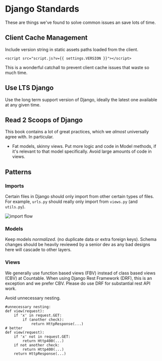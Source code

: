# Django Standards

These are things we've found to solve common issues an save lots of time.

## Client Cache Management

Include version string in static assets paths loaded from the client.

```
<script src="script.js?v={{ settings.VERSION }}"></script>
```

This is a wonderful catchall to prevent client cache issues that waste so much time.

## Use LTS Django

Use the long term support version of Django, ideally the latest one available at any given time.

## Read 2 Scoops of Django

This book contains a lot of great practices, which we _almost_ universally agree with. In particular.
  * Fat models, skinny views. Put more logic and code in Model methods, if it's relevant to that model specifically. Avoid large amounts of code in views.

## Patterns

### Imports

Certain files in Django should only import from other certain types of files. For example, `urls.py` should really only import from `views.py` (and `utils.py`).

![import flow](./django_import_flow.png)

### Models

Keep models *normalized*. (no duplicate data or extra foreign keys). Schema changes should be heavily reviewed by a senior dev as any bad designs here will cascade to other layers.

### Views

We generally use function based views (FBV) instead of class based views (CBV) at Countable. When using Django Rest Framework (DRF), this is an exception and we prefer CBV. Please do use DRF for substantial rest API work.

Avoid unnecessary nesting.
```
#unnecessary nesting:
def view(request):
    if 'x' in request.GET:
        if (another check):
            return HttpResponse(...)
# better
def view(request):
    if 'x' not in request.GET:
        return Http400(...)
    if not another check:
        return Http400(...)
    return HttpResponse(...)
```
